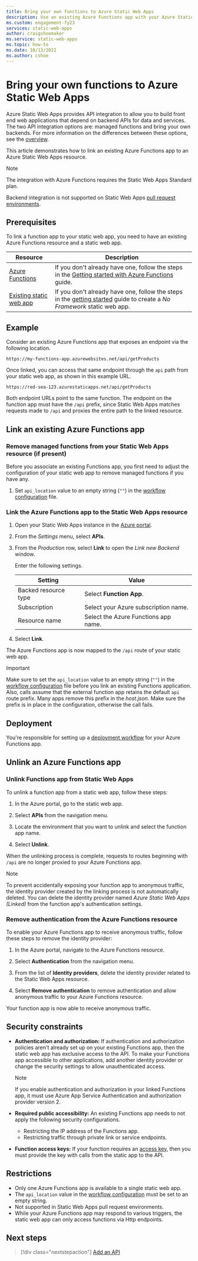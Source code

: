 ```yaml
---
title: Bring your own functions to Azure Static Web Apps
description: Use an existing Azure Functions app with your Azure Static Web Apps site.
ms.custom: engagement-fy23
services: static-web-apps
author: craigshoemaker
ms.service: static-web-apps
ms.topic: how-to
ms.date: 10/13/2022
ms.author: cshoe
---
```


# Bring your own functions to Azure Static Web Apps

Azure Static Web Apps provides API integration to allow you to build front end web applications that depend on backend APIs for data and services. The two API integration options are: managed functions and bring your own backends. For more information on the differences between these options, see the [overview](apis-functions.md).

This article demonstrates how to link an existing Azure Functions app to an Azure Static Web Apps resource.

> [!NOTE]
> The integration with Azure Functions requires the Static Web Apps Standard plan.
>
> Backend integration is not supported on Static Web Apps [pull request environments](review-publish-pull-requests.md).

## Prerequisites

To link a function app to your static web app, you need to have an existing Azure Functions resource and a static web app.

| Resource | Description |
|---|---|
| [Azure Functions](/azure/azure-functions/functions-get-started) | If you don't already have one, follow the steps in the [Getting started with Azure Functions](/azure/azure-functions/functions-get-started) guide. |
| [Existing static web app](getting-started.md) | If you don't already have one, follow the steps in the [getting started](getting-started.md) guide to create a *No Framework* static web app. |

## Example

Consider an existing Azure Functions app that exposes an endpoint via the following location.

```url
https://my-functions-app.azurewebsites.net/api/getProducts
```

Once linked, you can access that same endpoint through the `api` path from your static web app, as shown in this example URL.

```url
https://red-sea-123.azurestaticapps.net/api/getProducts
```

Both endpoint URLs point to the same function. The endpoint on the function app must have the `/api` prefix, since Static Web Apps matches requests made to `/api` and proxies the entire path to the linked resource.

## Link an existing Azure Functions app

### Remove managed functions from your Static Web Apps resource (if present)

Before you associate an existing Functions app, you first need to adjust the configuration of your static web app to remove managed functions if you have any.

1. Set `api_location` value to an empty string (`""`) in the [workflow configuration](./build-configuration.md) file.

### Link the Azure Functions app to the Static Web Apps resource

1. Open your Static Web Apps instance in the [Azure portal](https://portal.azure.com).

1. From the _Settings_ menu, select **APIs**.

1. From the _Production_ row, select **Link** to open the *Link new Backend* window.

    Enter the following settings.

    | Setting | Value |
    |--|--|
    | Backed resource type | Select **Function App**. |
    | Subscription | Select your Azure subscription name. |
    | Resource name | Select the Azure Functions app name. |

1. Select **Link**.

The Azure Functions app is now mapped to the `/api` route of your static web app.

> [!IMPORTANT]
> Make sure to set the `api_location` value to an empty string (`""`) in the [workflow configuration](./build-configuration.md) file before you link an existing Functions application. Also, calls assume that the external function app retains the default `api` route prefix. Many apps remove this prefix in the *host.json*. Make sure the prefix is in place in the configuration, otherwise the call fails.

## Deployment

You're responsible for setting up a [deployment workflow](../azure-functions/functions-deployment-technologies.md) for your Azure Functions app.

## Unlink an Azure Functions app

### Unlink Functions app from Static Web Apps

To unlink a function app from a static web app, follow these steps:

1. In the Azure portal, go to the static web app.

1. Select **APIs** from the navigation menu.

1. Locate the environment that you want to unlink and select the function app name.

1. Select **Unlink**.

When the unlinking process is complete, requests to routes beginning with `/api` are no longer proxied to your Azure Functions app.

> [!NOTE]
> To prevent accidentally exposing your function app to anonymous traffic, the identity provider created by the linking process is not automatically deleted. You can delete the identity provider named *Azure Static Web Apps (Linked)* from the function app's authentication settings.

### Remove authentication from the Azure Functions resource

To enable your Azure Functions app to receive anonymous traffic, follow these steps to remove the identity provider:

1. In the Azure portal, navigate to the Azure Functions resource.

1. Select **Authentication** from the navigation menu.

1. From the list of **Identity providers**, delete the identity provider related to the Static Web Apps resource.

1. Select **Remove authentication** to remove authentication and allow anonymous traffic to your Azure Functions resource.

Your function app is now able to receive anonymous traffic.

## Security constraints

- **Authentication and authorization:** If authentication and authorization policies aren't already set up on your existing Functions app, then the static web app has exclusive access to the API. To make your Functions app accessible to other applications, add another identity provider or change the security settings to allow unauthenticated access.

  > [!NOTE]
  > If you enable authentication and authorization in your linked Functions app, it must use Azure App Service Authentication and authorization provider version 2.

- **Required public accessibility:** An existing Functions app needs to not apply the following security configurations.
  - Restricting the IP address of the Functions app.
  - Restricting traffic through private link or service endpoints.

- **Function access keys:** If your function requires an [access key](../azure-functions/security-concepts.md#function-access-keys), then you must provide the key with calls from the static app to the API.

## Restrictions

- Only one Azure Functions app is available to a single static web app.
- The `api_location` value in the [workflow configuration](./build-configuration.md) must be set to an empty string.
- Not supported in Static Web Apps pull request environments.
- While your Azure Functions app may respond to various triggers, the static web app can only access functions via Http endpoints.

## Next steps

> [!div class="nextstepaction"]
> [Add an API](add-api.md)

